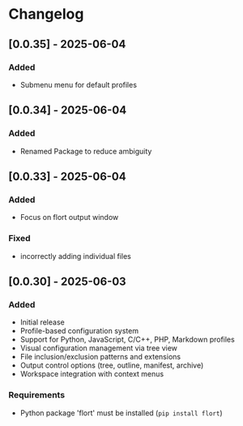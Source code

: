 # Changelog

## [0.0.35] - 2025-06-04
### Added
- Submenu menu for default profiles

## [0.0.34] - 2025-06-04
### Added
 - Renamed Package to reduce ambiguity

## [0.0.33] - 2025-06-04
### Added
 - Focus on flort output window

### Fixed
 - incorrectly adding individual files

## [0.0.30] - 2025-06-03

### Added
- Initial release
- Profile-based configuration system
- Support for Python, JavaScript, C/C++, PHP, Markdown profiles
- Visual configuration management via tree view
- File inclusion/exclusion patterns and extensions
- Output control options (tree, outline, manifest, archive)
- Workspace integration with context menus

### Requirements
- Python package 'flort' must be installed (`pip install flort`)
